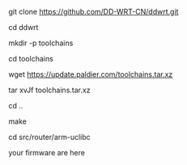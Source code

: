 git clone https://github.com/DD-WRT-CN/ddwrt.git

cd ddwrt

mkdir -p toolchains

cd toolchains

wget https://update.paldier.com/toolchains.tar.xz

tar xvJf toolchains.tar.xz

cd ..

make

cd src/router/arm-uclibc

your firmware are here
